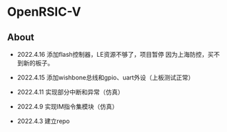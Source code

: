 # OpenRSIC-V

## About

* 2022.4.16 添加flash控制器，LE资源不够了，项目暂停
因为上海防控，买不到新的板子。

* 2022.4.15 添加wishbone总线和gpio、uart外设（上板测试正常）

* 2022.4.11 实现部分中断和异常（仿真）

* 2022.4.9 实现IM指令集模块（仿真）

* 2022.4.3 建立repo